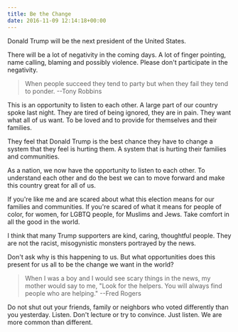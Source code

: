 ```yaml
---
title: Be the Change
date: 2016-11-09 12:14:18+00:00
---
```


Donald Trump will be the next president of the United States.

There will be a lot of negativity in the coming days. A lot of finger pointing, name calling, blaming and possibly violence. Please don't participate in the negativity.

> When people succeed they tend to party but when they fail they tend to ponder. --Tony Robbins

This is an opportunity to listen to each other. A large part of our country spoke last night. They are tired of being ignored, they are in pain. They want what all of us want. To be loved and to provide for themselves and their families.

They feel that Donald Trump is the best chance they have to change a system that they feel is hurting them. A system that is hurting their families and communities.

As a nation, we now have the opportunity to listen to each other. To understand each other and do the best we can to move forward and make this country great for all of us.

If you're like me and are scared about what this election means for our families and communities. If you're scared of what it means for people of color, for women, for LGBTQ people, for Muslims and Jews. Take comfort in all the good in the world.

I think that many Trump supporters are kind, caring, thoughtful people. They are not the racist, misogynistic monsters portrayed by the news.

Don't ask why is this happening to us. But what opportunities does this present for us all to be the change we want in the world?

> When I was a boy and I would see scary things in the news, my mother would say to me, "Look for the helpers. You will always find people who are helping." --Fred Rogers

Do not shut out your friends, family or neighbors who voted differently than you yesterday. Listen. Don't lecture or try to convince. Just listen. We are more common than different.
